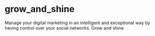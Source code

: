 # grow_and_shine
Manage your digital marketing in an intelligent and exceptional way by having control over your social networks. Grow and shine
